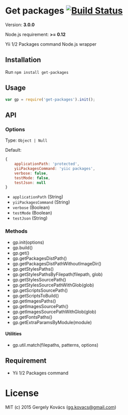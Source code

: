 # Get packages [![Build Status](https://travis-ci.org/ggkovacs/getpackages.svg?branch=master)](https://travis-ci.org/ggkovacs/getpackages)
Version: **3.0.0**

Node.js requirement: **>= 0.12**

Yii 1/2 Packages command Node.js wrapper

## Installation

Run `npm install get-packages`

## Usage
```javascript
var gp = require('get-packages').init();
```

## API

### Options

Type: `Object | Null`

Default:
```js
{
    applicationPath: 'protected',
    yiiPackagesCommand: 'yiic packages',
    verbose: false,
    testMode: false,
    testJson: null
}
```

- `applicationPath` (String)
- `yiiPackagesCommand` (String)
- `verbose` (Boolean)
- `testMode` (Boolean)
- `testJson` (String)

### Methods

- gp.init(options)
- gp.build()
- gp.get()
- gp.getPackagesDistPath()
- gp.getPackagesDistPathWithoutImageDir()
- gp.getStylesPaths()
- gp.getStylesPathsByFilepath(filepath, glob)
- gp.getStylesSourcePath()
- gp.getStylesSourcePathWithGlob(glob)
- gp.getScriptsSourcePath()
- gp.getScriptsToBuild()
- gp.getImagesPaths()
- gp.getImagesSourcePath()
- gp.getImagesSourcePathWithGlob(glob)
- gp.getFontsPaths()
- gp.getExtraParamsByModule(module)

#### Utilities
* gp.util.match(filepaths, patterns, options)

## Requirement
* Yii 1/2 Packages command

# License
MIT (c) 2015 Gergely Kovács (gg.kovacs@gmail.com)
